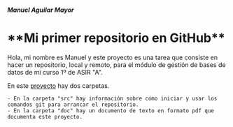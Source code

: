 ###### **Manuel Aguilar Mayor** ######

<h1>**Mi primer repositorio en GitHub**</h1>

Hola, mi nombre es Manuel y este proyecto es una tarea que consiste en hacer un repositorio, local y remoto, para el módulo de gestión de bases de datos de mi curso 1º de ASIR "A".

En este [proyecto](https://github.com/AguilarMayorManuel/PrimerRepositorioTarea) hay dos carpetas.
      
    - En la carpeta "src" hay información sobre cómo iniciar y usar los comandos git para arrancar el repositorio.
    - En la carpeta "doc" hay un documento de texto en formato pdf que documenta este proyecto.